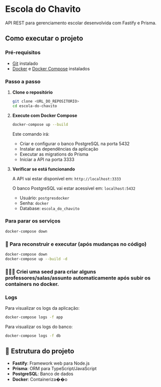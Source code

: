 # Escola do Chavito

API REST para gerenciamento escolar desenvolvida com Fastify e Prisma.

## Como executar o projeto

### Pré-requisitos

- [Git](https://git-scm.com/) instalado
- [Docker](https://www.docker.com/) e [Docker Compose](https://docs.docker.com/compose/) instalados

### Passo a passo

1. **Clone o repositório**

   ```bash
   git clone <URL_DO_REPOSITORIO>
   cd escola-do-chavito
   ```

2. **Execute com Docker Compose**

   ```bash
   docker-compose up --build
   ```

   Este comando irá:

   - Criar e configurar o banco PostgreSQL na porta 5432
   - Instalar as dependências da aplicação
   - Executar as migrations do Prisma
   - Iniciar a API na porta 3333

3. **Verificar se está funcionando**

   A API vai estar disponível em: `http://localhost:3333`

   O banco PostgreSQL vai estar acessível em: `localhost:5432`

   - Usuário: `postgresdocker`
   - Senha: `docker`
   - Database: `escola_do_chavito`

### Para parar os serviços

```bash
docker-compose down
```

###  Para reconstruir e executar (após mudanças no código)

```bash
docker-compose down
docker-compose up --build -d
```

### 🚨🚨🚨 Criei uma seed para criar alguns professores/salas/assunto automaticamente após subir os containers no docker.

### Logs

Para visualizar os logs da aplicação:

```bash
docker-compose logs -f app
```

Para visualizar os logs do banco:

```bash
docker-compose logs -f db
```

##  Estrutura do projeto

- **Fastify**: Framework web para Node.js
- **Prisma**: ORM para TypeScript/JavaScript
- **PostgreSQL**: Banco de dados
- **Docker**: Containeriza��o
